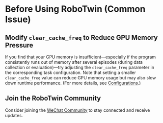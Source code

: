 # Before Using RoboTwin (Common Issue)

## Modify `clear_cache_freq` to Reduce GPU Memory Pressure

If you find that your GPU memory is insufficient—especially if the program consistently runs out of memory after several episodes (during data collection or evaluation)—try adjusting the `clear_cache_freq` parameter in the corresponding task configuration.
Note that setting a smaller `clear_cache_freq` value can reduce GPU memory usage but may also slow down runtime performance.
(For more details, see [Configurations](https://robotwin-platform.github.io/doc/usage/configurations.html).)

## Join the RoboTwin Community

Consider joining the [WeChat Community](https://robotwin-platform.github.io/doc/community/index.html) to stay connected and receive updates.

